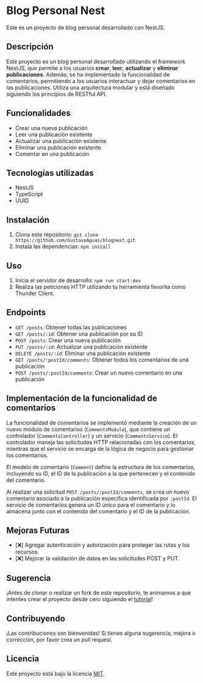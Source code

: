 # Blog Personal Nest

Este es un proyecto de blog personal desarrollado con NestJS.

## Descripción

Este proyecto es un blog personal desarrollado utilizando el framework NestJS, que permite a los usuarios **crear**, **leer**, **actualizar** y **eliminar** **publicaciones**. Además, se ha implementado la funcionalidad de comentarios, permitiendo a los usuarios interactuar y dejar comentarios en las publicaciones. Utiliza una arquitectura modular y está diseñado siguiendo los principios de RESTful API.

## Funcionalidades

- Crear una nueva publicación
- Leer una publicación existente
- Actualizar una publicación existente
- Eliminar una publicación existente
- Comentar en una publicación

## Tecnologías utilizadas

- NestJS
- TypeScript
- UUID

## Instalación

1. Clona este repositorio: `git clone https://github.com/GustavoAguas/blognest.git`
2. Instala las dependencias: `npm install`

## Uso

1. Inicia el servidor de desarrollo: `npm run start:dev`
2. Realiza las peticiones HTTP utilizando tu herramienta favorita como Thunder Client.

## Endpoints

- `GET /posts`: Obtener todas las publicaciones
- `GET /posts/:id`: Obtener una publicación por su ID
- `POST /posts`: Crear una nueva publicación
- `PUT /posts/:id`: Actualizar una publicación existente
- `DELETE /posts/:id`: Eliminar una publicación existente
- `GET /posts/:postId/comments`: Obtener todos los comentarios de una publicación
- `POST /posts/:postId/comments`: Crear un nuevo comentario en una publicación

## Implementación de la funcionalidad de comentarios

La funcionalidad de comentarios se implementó mediante la creación de un nuevo módulo de comentarios (`CommentsModule`), que contiene un controlador (`CommentsController`) y un servicio (`CommentsService`). El controlador maneja las solicitudes HTTP relacionadas con los comentarios, mientras que el servicio se encarga de la lógica de negocio para gestionar los comentarios.

El modelo de comentario (`Comment`) define la estructura de los comentarios, incluyendo su ID, el ID de la publicación a la que pertenecen y el contenido del comentario.

Al realizar una solicitud `POST /posts/:postId/comments`, se crea un nuevo comentario asociado a la publicación específica identificada por `:postId`. El servicio de comentarios genera un ID único para el comentario y lo almacena junto con el contenido del comentario y el ID de la publicación.

## Mejoras Futuras

- [❌] Agregar autenticación y autorización para proteger las rutas y los recursos.
- [❌] Mejorar la validación de datos en las solicitudes POST y PUT.

## Sugerencia

¡Antes de clonar o realizar un fork de este repositorio, te animamos a que intentes crear el proyecto desde cero siguiendo el [tutorial](tutorial.md)!

## Contribuyendo

¡Las contribuciones son bienvenidas! Si tienes alguna sugerencia, mejora o corrección, por favor crea un pull request.

## Licencia

Este proyecto está bajo la licencia [MIT](LICENSE).
